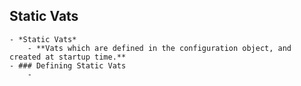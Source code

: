 ## Static Vats
	- *Static Vats*
		- **Vats which are defined in the configuration object, and created at startup time.**
	- ### Defining Static Vats
		-